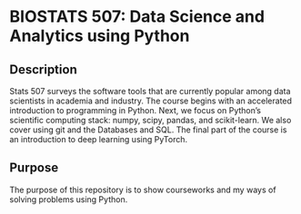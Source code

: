 # BIOSTATS 507: Data Science and Analytics using Python
## Description
Stats 507 surveys the software tools that are currently popular among data scientists in academia and industry. The course begins with an accelerated introduction to programming in Python. Next, we focus on Python’s scientific computing stack: numpy, scipy, pandas, and scikit-learn. We also cover using git and the Databases and SQL. The final part of the course is an introduction to deep learning using PyTorch.
## Purpose
The purpose of this repository is to show courseworks and my ways of solving problems using Python.
